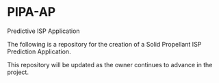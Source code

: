 # PIPA-AP
Predictive ISP Application

The following is a repository for the creation of a Solid Propellant ISP Prediction Application.

This repository will be updated as the owner continues to advance in the project.
